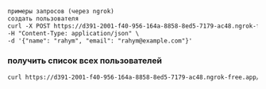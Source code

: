 ```markdown
примеры запросов (через ngrok)
создать пользователя
curl -X POST https://d391-2001-f40-956-164a-8858-8ed5-7179-ac48.ngrok-free.app/users \
-H "Content-Type: application/json" \
-d '{"name": "rahym", "email": "rahym@example.com"}'
```

### получить список всех пользователей

```bash
curl https://d391-2001-f40-956-164a-8858-8ed5-7179-ac48.ngrok-free.app/users

```
